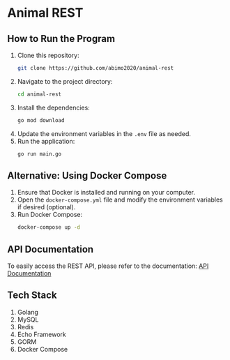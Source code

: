# Animal REST

## How to Run the Program

1. Clone this repository:
    ```bash
    git clone https://github.com/abimo2020/animal-rest
    ```
2. Navigate to the project directory:
    ```bash
    cd animal-rest
    ```
3. Install the dependencies:
    ```bash
    go mod download
    ```
4. Update the environment variables in the `.env` file as needed.
5. Run the application:
    ```bash
    go run main.go
    ```

## Alternative: Using Docker Compose

1. Ensure that Docker is installed and running on your computer.
2. Open the `docker-compose.yml` file and modify the environment variables if desired (optional).
3. Run Docker Compose:
    ```bash
    docker-compose up -d
    ```

## API Documentation

To easily access the REST API, please refer to the documentation:
[API Documentation](https://documenter.getpostman.com/view/27529365/2sAXxS9CRE)

## Tech Stack

1. Golang
2. MySQL
3. Redis
4. Echo Framework
5. GORM
6. Docker Compose
